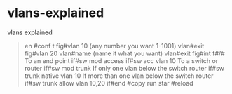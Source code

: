 # vlans-explained
vlans explained
>en
#conf t
fig#vlan 10 (any number you want 1-1001)
vlan#exit
fig#vlan 20
vlan#name (name it what you want)
vlan#exit
fig#int f#/#
To an end point
if#sw mod access
if#sw acc vlan 10
To a switch or router
if#sw mod trunk
If only one vlan below the switch router
if#sw trunk native vlan 10
If more than one vlan below the switch router
if#sw trunk allow vlan 10,20
if#end
#copy run star
#reload

